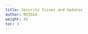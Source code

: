 ```yaml
---
title: Security Issues and Updates
author: NVIDIA
weight: 45
toc: 3
---
```

<!--
Subscribe to the NVIDIA {{<exlink url="https://lists.cumulusnetworks.com/listinfo/cumulus-security-announce" text="security announcements mailing list">}} to learn about these issues as soon as the team posts them.
-->